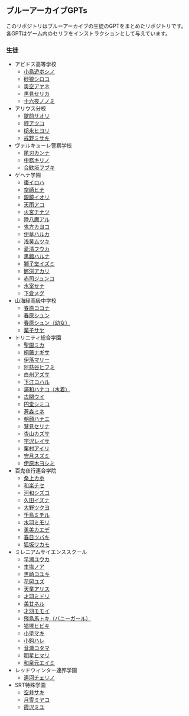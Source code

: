 ## ブルーアーカイブGPTs
このリポジトリはブルーアーカイブの生徒のGPTをまとめたリポジトリです。  
各GPTはゲーム内のセリフをインストラクションとして与えています。
### 生徒
- アビドス高等学校
	- [小鳥遊ホシノ](https://chat.openai.com/g/g-JxqrnLyXl-xiao-niao-you-hosino)
	- [砂狼シロコ](https://chat.openai.com/g/g-KKR9gE6kW-sha-lang-siroko)
 	- [奥空アヤネ](https://chat.openai.com/g/g-534J499AZ-ao-kong-ayane)
	- [黒見セリカ](https://chat.openai.com/g/g-hjQRz87Zv-hei-jian-serika)
 	- [十六夜ノノミ](https://chat.openai.com/g/g-IFYA5Eq6L-shi-liu-ye-nonomi)
- アリウス分校
	- [錠前サオリ](https://chat.openai.com/g/g-m7XHgQ56X-ding-qian-saori)
 	- [秤アツコ](https://chat.openai.com/g/g-2f1pMCeU7-cheng-atuko)
  	- [槌永ヒヨリ](https://chat.openai.com/g/g-PccJI3BhX-chui-yong-hiyori)
  	- [戒野ミサキ](https://chat.openai.com/g/g-NoaYVTERB-jie-ye-misaki)
- ヴァルキューレ警察学校
	- [尾刃カンナ](https://chat.openai.com/g/g-a6SGloBDA-wei-ren-kanna)
 	- [中務キリノ](https://chat.openai.com/g/g-G1M3J0kcl-zhong-wu-kirino)
	- [合歓垣フブキ](https://chat.openai.com/g/g-Dmn2MIPCS-he-huan-yuan-hubuki) 
- ゲヘナ学園
	- [棗イロハ](https://chat.openai.com/g/g-wv0MWaMJo-zao-iroha)
 	- [空崎ヒナ](https://chat.openai.com/g/g-1m9VDhb2s-kong-qi-hina)
	- [銀鏡イオリ](https://chat.openai.com/g/g-mthmtSed2-yin-jing-iori)
	- [天雨アコ](https://chat.openai.com/g/g-SihFblrMx-tian-yu-ako)
 	- [火宮チナツ](https://chat.openai.com/g/g-P4mpjfCr9-huo-gong-tinatu)
 	- [陸八魔アル](https://chat.openai.com/g/g-IT8AclQWg-lu-ba-mo-aru)
  	- [鬼方カヨコ](https://chat.openai.com/g/g-SWSkssXt2-gui-fang-kayoko)
  	- [伊草ハルカ](https://chat.openai.com/g/g-VgtfgscSB-yi-cao-haruka)
	- [浅黄ムツキ](https://chat.openai.com/g/g-S4USVcz2v-qian-huang-mutuki)
 	- [愛清フウカ](https://chat.openai.com/g/g-2v0W0p8Gm-ai-qing-huuka)
  	- [黒舘ハルナ](https://chat.openai.com/g/g-62hvYxUNv-hei-guan-haruna)
  	- [獅子堂イズミ](https://chat.openai.com/g/g-PkDnhL72W-shi-zi-tang-izumi)
  	- [鰐渕アカリ](https://chat.openai.com/g/g-qRfepkELh-e-yuan-akari)
  	- [赤司ジュンコ](https://chat.openai.com/g/g-whwx2QAUY-chi-si-ziyunko)
  	- [氷室セナ](https://chat.openai.com/g/g-AlBezWRjH-bing-shi-sena)
  	- [下倉メグ](https://chat.openai.com/g/g-l5E2r0nKc-xia-cang-megu)
- 山海経高級中学校
	- [春原ココナ](https://chat.openai.com/g/g-KoiKSE77a-chun-yuan-kokona)
 	- [春原シュン](https://chat.openai.com/g/g-O0Gc13xMK-chun-yuan-siyun)
	- [春原シュン（幼女）](https://chat.openai.com/g/g-PLvFWwkVC-chun-yuan-siyun)
 	- [薬子サヤ](https://chat.openai.com/g/g-alZaQoRz4-yao-zi-saya)
- トリニティ総合学園
	- [聖園ミカ](https://chat.openai.com/g/g-BvoSGLDLH-sheng-yuan-mika)
 	- [桐藤ナギサ](https://chat.openai.com/g/g-T6jjROWGb-tong-teng-nagisa)
	- [伊落マリー](https://chat.openai.com/g/g-h65yt5S0w-yi-luo-mari)
	- [阿慈谷ヒフミ](https://chat.openai.com/g/g-sHvwwXlD0-a-ci-gu-hihumi)
	- [白州アズサ](https://chat.openai.com/g/g-pT7eY62W3-bai-zhou-azusa)
	- [下江コハル](https://chat.openai.com/g/g-Km2wmW0Px-xia-jiang-koharu)
	- [浦和ハナコ（水着）](https://chat.openai.com/g/g-Kmh6ec7Ox-pu-he-hanako)
 	- [古関ウイ](https://chat.openai.com/g/g-Ye06CxB2y-gu-guan-ui)
  	- [円堂シミコ](https://chat.openai.com/g/g-TCe9ZeBcJ-yuan-tang-simiko)
  	- [蒼森ミネ](https://chat.openai.com/g/g-M4QoLtSo0-cang-sen-mine) 
  	- [朝顔ハナエ](https://chat.openai.com/g/g-Wy4mDlCAa-zhao-yan-hanae)
  	- [鷲見セリナ](https://chat.openai.com/g/g-T3XpNwPzb-jiu-jian-serina)
	- [杏山カズサ](https://chat.openai.com/g/g-bCIYCNpyf-xing-shan-kazusa)
	- [宇沢レイサ](https://chat.openai.com/g/g-R0WQ2HAx5-yu-ze-reisa)
 	- [栗村アイリ](https://chat.openai.com/g/g-tlXbwzyAp-li-cun-airi)
  	- [守月スズミ](https://chat.openai.com/g/g-U8Z0XMLuH-shou-yue-suzumi)
 	- [伊原木ヨシミ](https://chat.openai.com/g/g-2ew4j5VNH-yi-yuan-mu-yosimi)
- 百鬼夜行連合学院
	- [桑上カホ](https://chat.openai.com/g/g-wWkXHdIEP-sang-shang-kaho)
	- [和楽チセ](https://chat.openai.com/g/g-DqW7kPMhl-he-le-tise)
 	- [河和シズコ](https://chat.openai.com/g/g-1sHLqhzPW-he-he-sizuko)
	- [久田イズナ](https://chat.openai.com/g/g-0aFTSJNBt-jiu-tian-izuna)
 	- [大野ツクヨ](https://chat.openai.com/g/g-geqnK1si2-da-ye-tukuyo)
 	- [千鳥ミチル](https://chat.openai.com/g/g-8zCvVchxl-qian-niao-mitiru)
  	- [水羽ミモリ](https://chat.openai.com/g/g-VeoL718Qn-shui-yu-mimori)
  	- [勇美カエデ](https://chat.openai.com/g/g-Dv7JxAI3F-yong-mei-kaede)
  	- [春日ツバキ](https://chat.openai.com/g/g-mFI4jChqw-chun-ri-tubaki)
  	- [狐坂ワカモ](https://chat.openai.com/g/g-eHtK8lRkF-hu-ban-wakamo)
- ミレニアムサイエンススクール
	- [早瀬ユウカ](https://chat.openai.com/g/g-8MI3MJpOg-zao-lai-yuuka)
 	- [生塩ノア](https://chat.openai.com/g/g-2oN3hSxQb-sheng-yan-noa)
	- [黒崎コユキ](https://chat.openai.com/g/g-7P9Hj2yCe-hei-qi-koyuki)
	- [花岡ユズ](https://chat.openai.com/g/g-EauHEQnl2-hua-gang-yuzu)
	- [天童アリス](https://chat.openai.com/g/g-WTrM167Sz-tian-tong-arisu)
	- [才羽ミドリ](https://chat.openai.com/g/g-kMIDdIlMc-cai-yu-midori)
 	- [美甘ネル](https://chat.openai.com/g/g-a9xKp5MV7-mei-gan-neru)
	- [才羽モモイ](https://chat.openai.com/g/g-5KodNwSuG-cai-yu-momoi)
	- [飛鳥馬トキ（バニーガール）](https://chat.openai.com/g/g-vbFA9RV8C-fei-niao-ma-toki)
	- [猫塚ヒビキ](https://chat.openai.com/g/g-NdI0LUUq9-mao-zhong-hibiki)
 	- [小塗マキ](https://chat.openai.com/g/g-P3AR4qsfg-xiao-tu-maki)
  	- [小鈎ハレ](https://chat.openai.com/g/g-Oz26TONPl-xiao-gou-hare)
  	- [音瀬コタマ](https://chat.openai.com/g/g-Uk3U6bd5c-yin-lai-kotama)
	- [明星ヒマリ](https://chat.openai.com/g/g-Tcplj9N0X-ming-xing-himari)
 	- [和泉元エイミ](https://chat.openai.com/g/g-wAkt9BJqu-he-quan-yuan-eimi)
- レッドウィンター連邦学園
	- [連河チェリノ](https://chat.openai.com/g/g-5UpfT0WOQ-lian-he-tierino) 
- SRT特殊学園
    - [空井サキ](https://chat.openai.com/g/g-i5rwCRoR7-kong-jing-saki)
    - [月雪ミヤコ](https://chat.openai.com/g/g-aMzMNGH7J-yue-xue-miyako)
    - [霞沢ミユ](https://chat.openai.com/g/g-XUaNnRFeF-xia-ze-miyu)
